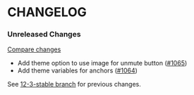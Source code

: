 # CHANGELOG

### Unreleased Changes

[Compare changes](https://github.com/codevise/pageflow/compare/12-3-stable...master)

- Add theme option to use image for unmute button
  ([#1065](https://github.com/codevise/pageflow/pull/1065))
- Add theme variables for anchors
  ([#1064](https://github.com/codevise/pageflow/pull/1064))

See
[12-3-stable branch](https://github.com/codevise/pageflow/blob/12-3-stable/CHANGELOG.md)
for previous changes.
